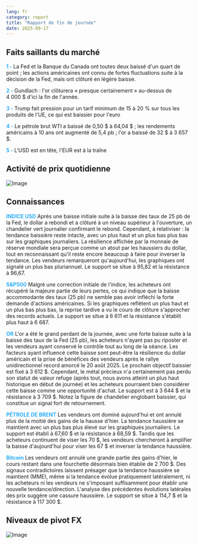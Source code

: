 ```yaml
---
lang: fr
category: report
title: "Rapport de fin de journée"
date: 2025-09-17
---
```



<h2>Faits saillants du marché</h2>
<strong style="color: #2caef7;">1 - </strong> La Fed et la Banque du Canada ont toutes deux baissé d'un quart de point ; les actions américaines ont connu de fortes fluctuations suite à la décision de la Fed, mais ont clôturé en légère baisse.

<strong style="color: #2caef7;">2 - </strong> Gundlach : l'or clôturera « presque certainement » au-dessus de 4 000 $ d'ici la fin de l'année.

<strong style="color: #2caef7;">3 - </strong> Trump fait pression pour un tarif minimum de 15 à 20 % sur tous les produits de l'UE, ce qui est baissier pour l'euro

<strong style="color: #2caef7;">4 - </strong> Le pétrole brut WTI a baissé de 0,50 $ à 64,04 $ ; les rendements américains à 10 ans ont augmenté de 5,4 pb ; l'or a baissé de 32 $ à 3 657 $.

<strong style="color: #2caef7;">5 - </strong> L'USD est en tête, l'EUR est à la traîne



<h2>Activité de prix quotidienne</h2>
<img src="https://markleighedu.github.io/img/Sep-2025/17-Sep-2025/price.jpg" alt="Image"/>

<h2>Connaissances</h2>
<strong style="color: #2caef7;">INDICE USD</strong> Après une baisse initiale suite à la baisse des taux de 25 pb de la Fed, le dollar a rebondi et a clôturé à un niveau supérieur à l'ouverture, un chandelier vert journalier confirmant le rebond. Cependant, à relativiser : la tendance baissière reste intacte, avec un plus haut et un plus bas plus bas sur les graphiques journaliers. La résilience affichée par la monnaie de réserve mondiale sera perçue comme un atout par les haussiers du dollar, tout en reconnaissant qu'il reste encore beaucoup à faire pour inverser la tendance. Les vendeurs remarqueront qu'aujourd'hui, les graphiques ont signalé un plus bas pluriannuel. Le support se situe à 95,82 et la résistance à 96,67.

<strong style="color: #2caef7;">S&P500</strong> Malgré une correction initiale de l'indice, les acheteurs ont récupéré la majeure partie de leurs pertes, ce qui indique que la baisse accommodante des taux (25 pb) ne semble pas avoir infléchi la forte demande d'actions américaines. Si les graphiques reflètent un plus haut et un plus bas plus bas, la reprise tardive a vu le cours de clôture s'approcher des records actuels. Le support se situe à 6 611 et la résistance s'établit plus haut à 6 687.

<strong style="color: #2caef7;">OR</strong> L'or a été le grand perdant de la journée, avec une forte baisse suite à la baisse des taux de la Fed (25 pb), les acheteurs n'ayant pas pu riposter et les vendeurs ayant conservé le contrôle tout au long de la séance. Les facteurs ayant influencé cette baisse sont peut-être la résilience du dollar américain et la prise de bénéfices des vendeurs après le rallye unidirectionnel record amorcé le 20 août 2025. Le prochain objectif baissier est fixé à 3 612 $. Cependant, le métal précieux n'a certainement pas perdu son statut de valeur refuge (après tout, nous avons atteint un plus haut historique en début de journée) et les acheteurs pourraient bien considérer cette baisse comme une opportunité d'achat. Le support est à 3 644 $ et la résistance à 3 709 $. Notez la figure de chandelier englobant baissier, qui constitue un signal fort de retournement.

<strong style="color: #2caef7;">PÉTROLE DE BRENT</strong> Les vendeurs ont dominé aujourd'hui et ont annulé plus de la moitié des gains de la hausse d'hier. La tendance haussière se maintient avec un plus bas plus élevé sur les graphiques journaliers. Le support est établi à 67,60 $ et la résistance à 68,59 $. Tandis que les acheteurs continuent de viser les 70 $, les vendeurs chercheront à amplifier la baisse d'aujourd'hui pour viser les 67 $ et inverser la tendance haussière.

<strong style="color: #2caef7;">Bitcoin</strong> Les vendeurs ont annulé une grande partie des gains d'hier, le cours restant dans une fourchette désormais bien établie de 2 700 $. Des signaux contradictoires laissent présager que la tendance haussière se maintient (MME), même si la tendance évolue pratiquement latéralement, ni les acheteurs ni les vendeurs ne s'imposant suffisamment pour établir une nouvelle tendance/direction. L'analyse des précédentes évolutions latérales des prix suggère une cassure haussière. Le support se situe à 114,7 $ et la résistance à 117 300 $.



<h2>Niveaux de pivot FX</h2>
<img src="https://markleighedu.github.io/img/Sep-2025/17-Sep-2025/pivot.jpg" alt="Image"/>